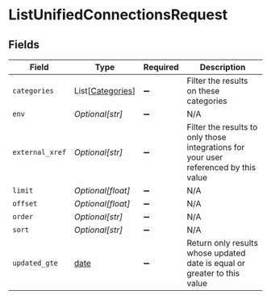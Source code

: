 # ListUnifiedConnectionsRequest


## Fields

| Field                                                                                | Type                                                                                 | Required                                                                             | Description                                                                          |
| ------------------------------------------------------------------------------------ | ------------------------------------------------------------------------------------ | ------------------------------------------------------------------------------------ | ------------------------------------------------------------------------------------ |
| `categories`                                                                         | List[[Categories](../../models/operations/categories.md)]                            | :heavy_minus_sign:                                                                   | Filter the results on these categories                                               |
| `env`                                                                                | *Optional[str]*                                                                      | :heavy_minus_sign:                                                                   | N/A                                                                                  |
| `external_xref`                                                                      | *Optional[str]*                                                                      | :heavy_minus_sign:                                                                   | Filter the results to only those integrations for your user referenced by this value |
| `limit`                                                                              | *Optional[float]*                                                                    | :heavy_minus_sign:                                                                   | N/A                                                                                  |
| `offset`                                                                             | *Optional[float]*                                                                    | :heavy_minus_sign:                                                                   | N/A                                                                                  |
| `order`                                                                              | *Optional[str]*                                                                      | :heavy_minus_sign:                                                                   | N/A                                                                                  |
| `sort`                                                                               | *Optional[str]*                                                                      | :heavy_minus_sign:                                                                   | N/A                                                                                  |
| `updated_gte`                                                                        | [date](https://docs.python.org/3/library/datetime.html#date-objects)                 | :heavy_minus_sign:                                                                   | Return only results whose updated date is equal or greater to this value             |